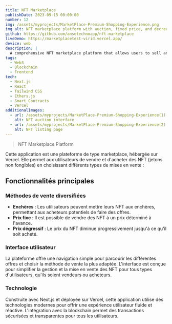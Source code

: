 ```yaml
---
title: NFT Marketplace
publishDate: 2023-09-15 00:00:00
number: 12
img: /assets/myprojects/MarketPlace-Premium-Shopping-Experience.png
img_alt: NFT marketplace platform with auction, fixed price, and decreasing price options
github: https://github.com/ansetechnoapp/nft-marketplace
liveDemo: https://marketplacetest-virid.vercel.app/
device: web
description: |
  A comprehensive NFT marketplace platform that allows users to sell and buy NFTs through various sale methods including auctions, fixed price, and decreasing price options.
tags:
  - Web3
  - Blockchain
  - Frontend
tech:
  - Next.js
  - React
  - Tailwind CSS
  - Ethers.js
  - Smart Contracts
  - Vercel
additionalImages:
  - url: /assets/myprojects/MarketPlace-Premium-Shopping-Experience(1).png
    alt: NFT auction interface
  - url: /assets/myprojects/MarketPlace-Premium-Shopping-Experience(2).png
    alt: NFT listing page
---
```


> NFT Marketplace Platform

Cette application est une plateforme de type marketplace, hébergée sur Vercel. Elle permet aux utilisateurs de vendre et d'acheter des NFT (jetons non fongibles) en choisissant différents types de mises en vente :

## Fonctionnalités principales

### Méthodes de vente diversifiées
- **Enchères** : Les utilisateurs peuvent mettre leurs NFT aux enchères, permettant aux acheteurs potentiels de faire des offres.
- **Prix fixe** : Il est possible de vendre des NFT à un prix déterminé à l'avance.
- **Prix dégressif** : Le prix du NFT diminue progressivement jusqu'à ce qu'il soit acheté.

### Interface utilisateur
La plateforme offre une navigation simple pour parcourir les différentes offres et choisir la méthode de vente la plus adaptée. L'interface est conçue pour simplifier la gestion et la mise en vente des NFT pour tous types d'utilisateurs, qu'ils soient vendeurs ou acheteurs.

### Technologie
Construite avec Next.js et déployée sur Vercel, cette application utilise des technologies modernes pour offrir une expérience utilisateur fluide et réactive. L'intégration avec la blockchain permet des transactions sécurisées et transparentes pour tous les utilisateurs.
